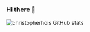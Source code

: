 ### Hi there 👋



![christopherhois GitHub stats](https://github-readme-stats.vercel.app/api?username=christopher's&theme=rose_pine&show_icons=true)
